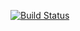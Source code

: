 [![Build Status](https://travis-ci.org/ihassin/approxy-clock.svg?branch=master)](https://travis-ci.org/ihassin/approxy-clock)
